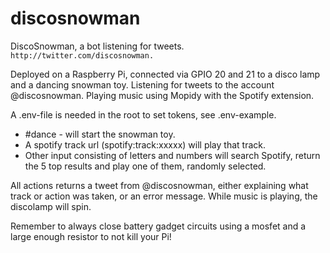 # discosnowman
DiscoSnowman, a bot listening for tweets. `http://twitter.com/discosnowman.`

Deployed on a Raspberry Pi, connected via GPIO 20 and 21 to a disco lamp and a dancing snowman toy. Listening for tweets to the account @discosnowman. Playing music using Mopidy with the Spotify extension.

A .env-file is needed in the root to set tokens, see .env-example.

- #dance - will start the snowman toy.
- A spotify track url (spotify:track:xxxxx) will play that track.
- Other input consisting of letters and numbers will search Spotify, return the 5 top results and play one of them, randomly selected.

All actions returns a tweet from @discosnowman, either explaining what track or action was taken, or an error message. While music is playing, the discolamp will spin.

Remember to always close battery gadget circuits using a mosfet and a large enough resistor to not kill your Pi!
